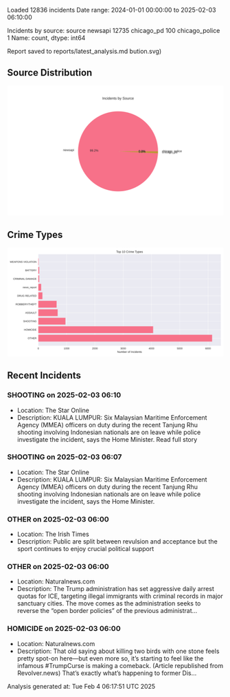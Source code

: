 
Loaded 12836 incidents
Date range: 2024-01-01 00:00:00 to 2025-02-03 06:10:00

Incidents by source:
source
newsapi           12735
chicago_pd          100
chicago_police        1
Name: count, dtype: int64

Report saved to reports/latest_analysis.md
bution.svg)

## Source Distribution
![Source Distribution](images/source_distribution.svg)

## Crime Types
![Crime Types](images/crime_types.svg)

## Recent Incidents

### SHOOTING on 2025-02-03 06:10
- Location: The Star Online
- Description: KUALA LUMPUR: Six Malaysian Maritime Enforcement Agency (MMEA) officers on duty during the recent Tanjung Rhu shooting involving Indonesian nationals are on leave while police investigate the incident, says the Home Minister. Read full story


### SHOOTING on 2025-02-03 06:07
- Location: The Star Online
- Description: KUALA LUMPUR: Six Malaysian Maritime Enforcement Agency (MMEA) officers on duty during the recent Tanjung Rhu shooting involving Indonesian nationals are on leave while police investigate the incident, says the Home Minister.


### OTHER on 2025-02-03 06:00
- Location: The Irish Times
- Description: Public are split between revulsion and acceptance but the sport continues to enjoy crucial political support


### OTHER on 2025-02-03 06:00
- Location: Naturalnews.com
- Description: The Trump administration has set aggressive daily arrest quotas for ICE, targeting illegal immigrants with criminal records in major sanctuary cities. The move comes as the administration seeks to reverse the “open border policies” of the previous administrat…


### HOMICIDE on 2025-02-03 06:00
- Location: Naturalnews.com
- Description: That old saying about killing two birds with one stone feels pretty spot-on here—but even more so, it’s starting to feel like the infamous #TrumpCurse is making a comeback. (Article republished from Revolver.news) That’s exactly what’s happening to former Dis…

Analysis generated at: Tue Feb  4 06:17:51 UTC 2025
